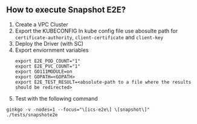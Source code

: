 ## How to execute Snapshot E2E?

1. Create a VPC Cluster
2. Export the KUBECONFIG
   In kube config file use abosulte path for `certificate-authority`, `client-certificate` and `client-key`
3. Deploy the Driver (with SC)
4. Export enviornment variables
   ```
   export E2E_POD_COUNT="1"
   export E2E_PVC_COUNT="1"
   export GO111MODULE=on
   export GOPATH=<GOPATH>
   export E2E_TEST_RESULT=<absolute-path to a file where the results should be redirected>
   ```
5. Test with the following command
```
ginkgo -v -nodes=1 --focus="\[ics-e2e\] \[snapshot\]"  ./tests/snapshote2e 
```